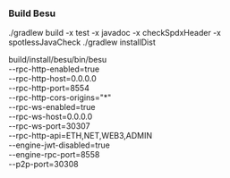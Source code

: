 ### Build Besu
./gradlew build -x test -x javadoc -x checkSpdxHeader -x spotlessJavaCheck
./gradlew installDist

 build/install/besu/bin/besu \
    --rpc-http-enabled=true \
    --rpc-http-host=0.0.0.0 \
    --rpc-http-port=8554 \
    --rpc-http-cors-origins="*" \
    --rpc-ws-enabled=true \
    --rpc-ws-host=0.0.0.0 \
    --rpc-ws-port=30307 \
    --rpc-http-api=ETH,NET,WEB3,ADMIN \
    --engine-jwt-disabled=true \
    --engine-rpc-port=8558 \
    --p2p-port=30308
